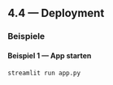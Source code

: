 ## 4.4 — Deployment

### Beispiele

#### Beispiel 1 — App starten

```bash
streamlit run app.py
```
